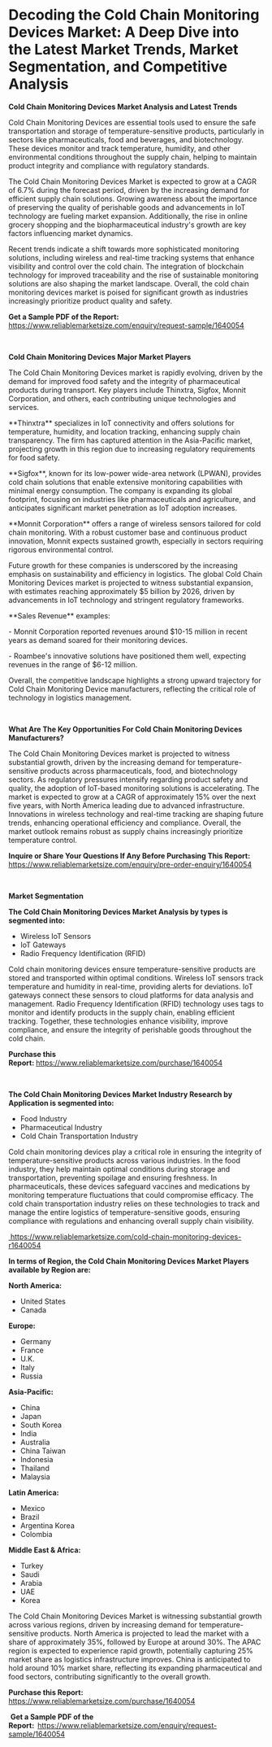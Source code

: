 <p><h1>Decoding the Cold Chain Monitoring Devices Market: A Deep Dive into the Latest Market Trends, Market Segmentation, and Competitive Analysis</h1></p><p><strong>Cold Chain Monitoring Devices Market Analysis and Latest Trends</strong></p>
<p><p>Cold Chain Monitoring Devices are essential tools used to ensure the safe transportation and storage of temperature-sensitive products, particularly in sectors like pharmaceuticals, food and beverages, and biotechnology. These devices monitor and track temperature, humidity, and other environmental conditions throughout the supply chain, helping to maintain product integrity and compliance with regulatory standards.</p><p>The Cold Chain Monitoring Devices Market is expected to grow at a CAGR of 6.7% during the forecast period, driven by the increasing demand for efficient supply chain solutions. Growing awareness about the importance of preserving the quality of perishable goods and advancements in IoT technology are fueling market expansion. Additionally, the rise in online grocery shopping and the biopharmaceutical industry's growth are key factors influencing market dynamics. </p><p>Recent trends indicate a shift towards more sophisticated monitoring solutions, including wireless and real-time tracking systems that enhance visibility and control over the cold chain. The integration of blockchain technology for improved traceability and the rise of sustainable monitoring solutions are also shaping the market landscape. Overall, the cold chain monitoring devices market is poised for significant growth as industries increasingly prioritize product quality and safety.</p></p>
<p><strong>Get a Sample PDF of the Report:&nbsp;</strong> <a href="https://www.reliablemarketsize.com/enquiry/request-sample/1640054?utm_campaign=3579&utm_medium=2&utm_source=Github&utm_content=ia&utm_term=16042025&utm_id=cold-chain-monitoring-devices">https://www.reliablemarketsize.com/enquiry/request-sample/1640054</a></p>
<p>&nbsp;</p>
<p><strong>Cold Chain Monitoring Devices Major Market Players</strong></p>
<p><p>The Cold Chain Monitoring Devices market is rapidly evolving, driven by the demand for improved food safety and the integrity of pharmaceutical products during transport. Key players include Thinxtra, Sigfox, Monnit Corporation, and others, each contributing unique technologies and services.</p><p>**Thinxtra** specializes in IoT connectivity and offers solutions for temperature, humidity, and location tracking, enhancing supply chain transparency. The firm has captured attention in the Asia-Pacific market, projecting growth in this region due to increasing regulatory requirements for food safety.</p><p>**Sigfox**, known for its low-power wide-area network (LPWAN), provides cold chain solutions that enable extensive monitoring capabilities with minimal energy consumption. The company is expanding its global footprint, focusing on industries like pharmaceuticals and agriculture, and anticipates significant market penetration as IoT adoption increases.</p><p>**Monnit Corporation** offers a range of wireless sensors tailored for cold chain monitoring. With a robust customer base and continuous product innovation, Monnit expects sustained growth, especially in sectors requiring rigorous environmental control.</p><p>Future growth for these companies is underscored by the increasing emphasis on sustainability and efficiency in logistics. The global Cold Chain Monitoring Devices market is projected to witness substantial expansion, with estimates reaching approximately $5 billion by 2026, driven by advancements in IoT technology and stringent regulatory frameworks.</p><p>**Sales Revenue** examples:</p><p>- Monnit Corporation reported revenues around $10-15 million in recent years as demand soared for their monitoring devices.</p><p>- Roambee's innovative solutions have positioned them well, expecting revenues in the range of $6-12 million.</p><p>Overall, the competitive landscape highlights a strong upward trajectory for Cold Chain Monitoring Device manufacturers, reflecting the critical role of technology in logistics management.</p></p>
<p>&nbsp;</p>
<p><strong>What Are The Key Opportunities For Cold Chain Monitoring Devices Manufacturers?</strong></p>
<p><p>The Cold Chain Monitoring Devices market is projected to witness substantial growth, driven by the increasing demand for temperature-sensitive products across pharmaceuticals, food, and biotechnology sectors. As regulatory pressures intensify regarding product safety and quality, the adoption of IoT-based monitoring solutions is accelerating. The market is expected to grow at a CAGR of approximately 15% over the next five years, with North America leading due to advanced infrastructure. Innovations in wireless technology and real-time tracking are shaping future trends, enhancing operational efficiency and compliance. Overall, the market outlook remains robust as supply chains increasingly prioritize temperature control.</p></p>
<p><strong>Inquire or Share Your Questions If Any Before Purchasing This Report:</strong> <a href="https://www.reliablemarketsize.com/enquiry/pre-order-enquiry/1640054?utm_campaign=3579&utm_medium=2&utm_source=Github&utm_content=ia&utm_term=16042025&utm_id=cold-chain-monitoring-devices">https://www.reliablemarketsize.com/enquiry/pre-order-enquiry/1640054</a></p>
<p>&nbsp;</p>
<p><strong>Market Segmentation</strong></p>
<p><strong>The Cold Chain Monitoring Devices Market Analysis by types is segmented into:</strong></p>
<p><ul><li>Wireless IoT Sensors</li><li>IoT Gateways</li><li>Radio Frequency Identification (RFID)</li></ul></p>
<p><p>Cold chain monitoring devices ensure temperature-sensitive products are stored and transported within optimal conditions. Wireless IoT sensors track temperature and humidity in real-time, providing alerts for deviations. IoT gateways connect these sensors to cloud platforms for data analysis and management. Radio Frequency Identification (RFID) technology uses tags to monitor and identify products in the supply chain, enabling efficient tracking. Together, these technologies enhance visibility, improve compliance, and ensure the integrity of perishable goods throughout the cold chain.</p></p>
<p><strong>Purchase this Report:&nbsp;</strong><a href="https://www.reliablemarketsize.com/purchase/1640054?utm_campaign=3579&utm_medium=2&utm_source=Github&utm_content=ia&utm_term=16042025&utm_id=cold-chain-monitoring-devices">https://www.reliablemarketsize.com/purchase/1640054</a></p>
<p>&nbsp;</p>
<p><strong>The Cold Chain Monitoring Devices Market Industry Research by Application is segmented into:</strong></p>
<p><ul><li>Food Industry</li><li>Pharmaceutical Industry</li><li>Cold Chain Transportation Industry</li></ul></p>
<p><p>Cold chain monitoring devices play a critical role in ensuring the integrity of temperature-sensitive products across various industries. In the food industry, they help maintain optimal conditions during storage and transportation, preventing spoilage and ensuring freshness. In pharmaceuticals, these devices safeguard vaccines and medications by monitoring temperature fluctuations that could compromise efficacy. The cold chain transportation industry relies on these technologies to track and manage the entire logistics of temperature-sensitive goods, ensuring compliance with regulations and enhancing overall supply chain visibility.</p></p>
<p><a href="https://www.reliablemarketsize.com/cold-chain-monitoring-devices-r1640054?utm_campaign=3579&utm_medium=2&utm_source=Github&utm_content=ia&utm_term=16042025&utm_id=cold-chain-monitoring-devices">&nbsp;https://www.reliablemarketsize.com/cold-chain-monitoring-devices-r1640054</a></p>
<p><strong>In terms of Region, the Cold Chain Monitoring Devices Market Players available by Region are:</strong></p>
<p>
    <p> <strong> North America: </strong>
        <ul>
            <li>United States</li>
            <li>Canada</li>
        </ul>
        </p> 
    <p> <strong> Europe: </strong>
        <ul>
            <li>Germany</li>
            <li>France</li>
            <li>U.K.</li>
            <li>Italy</li>
            <li>Russia</li>
        </ul>
        </p> 
    <p> <strong> Asia-Pacific: </strong>
        <ul>
            <li>China</li>
            <li>Japan</li>
            <li>South Korea</li>
            <li>India</li>
            <li>Australia</li>
            <li>China Taiwan</li>
            <li>Indonesia</li>
            <li>Thailand</li>
            <li>Malaysia</li>
        </ul>
        </p> 
    <p> <strong> Latin America: </strong>
        <ul>
            <li>Mexico</li>
            <li>Brazil</li>
            <li>Argentina Korea</li>
            <li>Colombia</li>
        </ul>
        </p> 
    <p> <strong> Middle East & Africa: </strong>
        <ul>
            <li>Turkey</li>
            <li>Saudi</li>
            <li>Arabia</li>
            <li>UAE</li>
            <li>Korea</li>
        </ul>
    </p>
    </p>
<p><p>The Cold Chain Monitoring Devices Market is witnessing substantial growth across various regions, driven by increasing demand for temperature-sensitive products. North America is projected to lead the market with a share of approximately 35%, followed by Europe at around 30%. The APAC region is expected to experience rapid growth, potentially capturing 25% market share as logistics infrastructure improves. China is anticipated to hold around 10% market share, reflecting its expanding pharmaceutical and food sectors, contributing significantly to the overall growth.</p></p>
<p><strong>Purchase this Report: </strong><a href="https://www.reliablemarketsize.com/purchase/1640054?utm_campaign=3579&utm_medium=2&utm_source=Github&utm_content=ia&utm_term=16042025&utm_id=cold-chain-monitoring-devices">https://www.reliablemarketsize.com/purchase/1640054</a></p>
<p>&nbsp;<strong>Get a Sample PDF of the Report:&nbsp;&nbsp;</strong><a href="https://www.reliablemarketsize.com/enquiry/request-sample/1640054?utm_campaign=3579&utm_medium=2&utm_source=Github&utm_content=ia&utm_term=16042025&utm_id=cold-chain-monitoring-devices">https://www.reliablemarketsize.com/enquiry/request-sample/1640054</a></p>
<p><strong></strong></p>
<p><p></p><p></p><p></p></p>